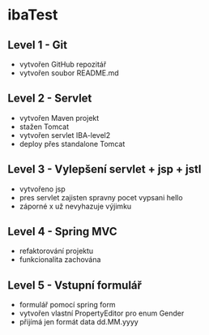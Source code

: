 # ibaTest

## Level 1 - Git
* vytvořen GitHub repozitář
* vytvořen soubor README.md

## Level 2 - Servlet
* vytvořen Maven projekt
* stažen Tomcat
* vytvořen servlet IBA-level2
* deploy přes standalone Tomcat
 
## Level 3 - Vylepšení servlet + jsp + jstl
* vytvořeno jsp
* pres servlet zajisten spravny pocet vypsani hello
* záporné x už nevyhazuje výjimku

## Level 4 - Spring MVC
* refaktorování projektu
* funkcionalita zachována

## Level 5 - Vstupní formulář
* formulář pomocí spring form
* vytvořen vlastní PropertyEditor pro enum Gender
* přijímá jen formát data dd.MM.yyyy

